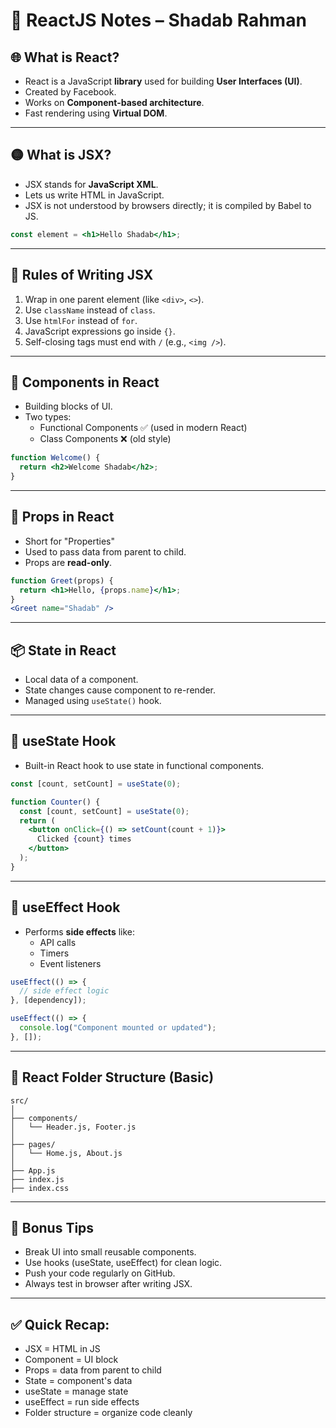 # 📘 ReactJS Notes – Shadab Rahman

## 🌐 What is React?
- React is a JavaScript **library** used for building **User Interfaces (UI)**.
- Created by Facebook.
- Works on **Component-based architecture**.
- Fast rendering using **Virtual DOM**.

---

## 🟡 What is JSX?
- JSX stands for **JavaScript XML**.
- Lets us write HTML in JavaScript.
- JSX is not understood by browsers directly; it is compiled by Babel to JS.
  
```jsx
const element = <h1>Hello Shadab</h1>;
```

---

## 📌 Rules of Writing JSX
1. Wrap in one parent element (like `<div>`, `<>`).
2. Use `className` instead of `class`.
3. Use `htmlFor` instead of `for`.
4. JavaScript expressions go inside `{}`.
5. Self-closing tags must end with `/` (e.g., `<img />`).

---

## 🧱 Components in React
- Building blocks of UI.
- Two types:
  - Functional Components ✅ (used in modern React)
  - Class Components ❌ (old style)

```jsx
function Welcome() {
  return <h2>Welcome Shadab</h2>;
}
```

---

## 📩 Props in React
- Short for "Properties"
- Used to pass data from parent to child.
- Props are **read-only**.

```jsx
function Greet(props) {
  return <h1>Hello, {props.name}</h1>;
}
<Greet name="Shadab" />
```

---

## 📦 State in React
- Local data of a component.
- State changes cause component to re-render.
- Managed using `useState()` hook.

---

## 🔁 useState Hook
- Built-in React hook to use state in functional components.

```jsx
const [count, setCount] = useState(0);
```

```jsx
function Counter() {
  const [count, setCount] = useState(0);
  return (
    <button onClick={() => setCount(count + 1)}>
      Clicked {count} times
    </button>
  );
}
```

---

## 🧠 useEffect Hook
- Performs **side effects** like:
  - API calls
  - Timers
  - Event listeners

```jsx
useEffect(() => {
  // side effect logic
}, [dependency]);
```

```jsx
useEffect(() => {
  console.log("Component mounted or updated");
}, []);
```

---

## 📁 React Folder Structure (Basic)
```
src/
│
├── components/
│   └── Header.js, Footer.js
│
├── pages/
│   └── Home.js, About.js
│
├── App.js
├── index.js
├── index.css
```

---

## 🚀 Bonus Tips
- Break UI into small reusable components.
- Use hooks (useState, useEffect) for clean logic.
- Push your code regularly on GitHub.
- Always test in browser after writing JSX.

---

## ✅ Quick Recap:
- JSX = HTML in JS
- Component = UI block
- Props = data from parent to child
- State = component's data
- useState = manage state
- useEffect = run side effects
- Folder structure = organize code cleanly
